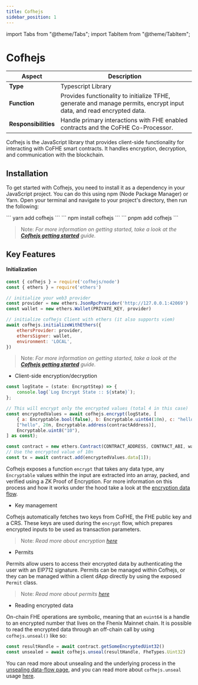 ```yaml
---
title: Cofhejs
sidebar_position: 1
---
```


import Tabs from "@theme/Tabs";
import TabItem from "@theme/TabItem";

# Cofhejs

| Aspect               | Description                                                                                                                    |
| -------------------- | ------------------------------------------------------------------------------------------------------------------------------ |
| **Type**             | Typescript Library                                                                                                             |
| **Function**         | Provides functionality to initialize TFHE, generate and manage permits, encrypt input data, and read encrypted data. |
| **Responsibilities** | Handle primary interactions with FHE enabled contracts and the CoFHE Co-Processor.                                             |

Cofhejs is the JavaScript library that provides client-side functionality for interacting with CoFHE smart contracts. It handles encryption, decryption, and communication with the blockchain.

## Installation

To get started with Cofhejs, you need to install it as a dependency in your JavaScript project. You can do this using npm (Node Package Manager) or Yarn. Open your terminal and navigate to your project's directory, then run the following:

<Tabs>
  <TabItem value="yarn" label="yarn">
    ``` yarn add cofhejs ```
  </TabItem>
  <TabItem value="npm" label="npm">
    ``` npm install cofhejs ```
  </TabItem>
  <TabItem value="pnpm" label="pnpm">
    ``` pnpm add cofhejs ```
  </TabItem>
</Tabs>

> Note: _For more information on getting started, take a look at the [**Cofhejs getting started**](/docs/devdocs/quick-start/getting-started) guide._

## Key Features

#### Initialization

```javascript
const { cofhejs } = require('cofhejs/node')
const { ethers } = require('ethers')

// initialize your web3 provider
const provider = new ethers.JsonRpcProvider('http://127.0.0.1:42069')
const wallet = new ethers.Wallet(PRIVATE_KEY, provider)

// initialize cofhejs Client with ethers (it also supports viem)
await cofhejs.initializeWithEthers({
	ethersProvider: provider,
	ethersSigner: wallet,
	environment: 'LOCAL',
})
```

> Note: _For more information on getting started, take a look at the [**Cofhejs getting started**](/docs/devdocs/quick-start/getting-started) guide._

- Client-side encryption/decryption

```javascript
const logState = (state: EncryptStep) => {
    console.log(`Log Encrypt State :: ${state}`);
};

// This will encrypt only the encrypted values (total 4 in this case)
const encryptedValues = await cofhejs.encrypt(logState, [
    { a: Encryptable.bool(false), b: Encryptable.uint64(10n), c: "hello" },
    ["hello", 20n, Encryptable.address(contractAddress)],
    Encryptable.uint8("10"),
] as const);

const contract = new ethers.Contract(CONTRACT_ADDRESS, CONTRACT_ABI, wallet);
// Use the encrypted value of 10n
const tx = await contract.add(encryptedValues.data[1]);
```

Cofhejs exposes a function `encrypt` that takes any data type, any `Encryptable` values within the input are extracted into an array, packed, and verified using a ZK Proof of Encryption. For more information on this process and how it works under the hood take a look at the [encryption data flow](../data-flows/encryption-request.md).

- Key management

Cofhejs automatically fetches two keys from CoFHE, the FHE public key and a CRS. These keys are used during the `encrypt` flow, which prepares encrypted inputs to be used as transaction parameters.

> Note: _Read more about encryption [here](/docs/devdocs/cofhejs/encryption-operations)_

- Permits

Permits allow users to access their encrypted data by authenticating the user with an EIP712 signature. Permits can be managed within Cofhejs, or they can be managed within a client dApp directly by using the exposed `Permit` class.

> Note: _Read more about permits [here](/docs/devdocs/cofhejs/permits-management)_

- Reading encrypted data

On-chain FHE operations are symbolic, meaning that an `euint64` is a handle to an encrypted number that lives on the Fhenix Mainnet chain. It is possible to read the encrypted data through an off-chain call by using `cofhejs.unseal()` like so:

```typescript
const resultHandle = await contract.getSomeEncryptedUint32()
const unsealed = await cofhejs.unseal(resultHandle, FheTypes.Uint32)
```

You can read more about unsealing and the underlying process in the [unsealing data-flow page](../data-flows/decrypt-seal-output.md), and you can read more about `cofhejs.unseal` usage [here](/docs/devdocs/cofhejs/sealing-unsealing).
